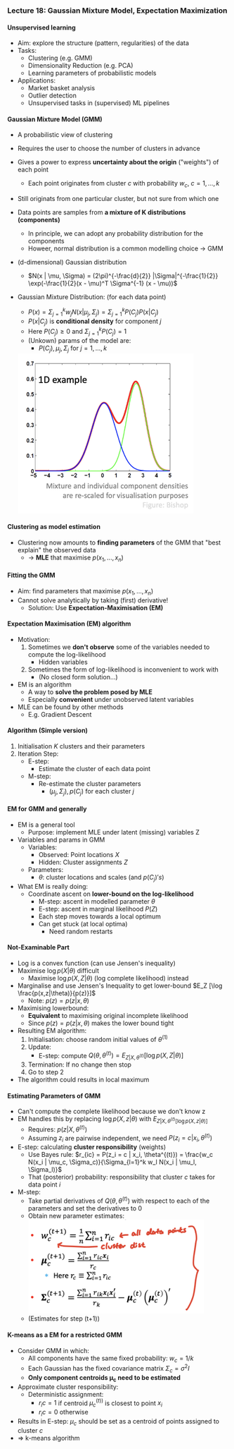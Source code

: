 ### Lecture 18: Gaussian Mixture Model, Expectation Maximization

#### Unsupervised learning
* Aim: explore the structure (pattern, regularities) of the data
* Tasks:
  * Clustering (e.g. GMM)
  * Dimensionality Reduction (e.g. PCA)
  * Learning parameters of probabilistic models
* Applications:
  * Market basket analysis
  * Outlier detection
  * Unsupervised tasks in (supervised) ML pipelines

#### Gaussian Mixture Model (GMM)
* A probabilistic view of clustering
* Requires the user to choose the number of clusters in advance
* Gives a power to express **uncertainty about the origin** ("weights") of each point
  * Each point originates from cluster $c$ with probability $w_c$, $c = 1, ..., k$
* Still originats from one particular cluster, but not sure from which one
* Data points are samples from **a mixture of K distributions (components)**
  * In principle, we can adopt any probability distribution for the components
  * Howeer, normal distribution is a common modelling choice -> GMM
* (d-dimensional) Gaussian distribution
  * $N(x | \mu, \Sigma) = (2\pi)^{-\frac{d}{2}} |\Sigma|^{-\frac{1}{2}} \exp(-\frac{1}{2}(x - \mu)^T \Sigma^{-1} (x - \mu))$
* Gaussian Mixture Distribution: (for each data point)
  * $P(x) = \Sigma_{j=1}^k w_j N(x | \mu_j, \Sigma_j) = \Sigma_{j=1}^k P(C_j) P(x|C_j)$
  * $P(x | C_j)$ is **conditional density** for component $j$
  * Here $P(C_j) \geq 0$ and $\Sigma_{j=1}^k P(C_j) = 1$
  * (Unkown) params of the model are:
    * $P(C_j), \mu_j, \Sigma_j$ for $j = 1, ..., k$
  
  <img src="pic/gmm.png" width="400">

#### Clustering as model estimation
* Clustering now amounts to **finding parameters** of the GMM that "best explain" the observed data
  * -> **MLE** that maximise $p(x_1, ..., x_n)$

#### Fitting the GMM
* Aim: find parameters that maximise $p(x_1, ..., x_n)$
* Cannot solve analytically by taking (first) derivative!
  * Solution: Use **Expectation-Maximisation (EM)**

#### Expectation Maximisation (EM) algorithm
* Motivation:
    1. Sometimes we **don't observe** some of the variables needed to compute the log-likelihood
        * Hidden variables
    2. Sometimes the form of log-likelihood is inconvenient to work with
        * (No closed form solution...)
 * EM is an algorithm
   * A way to **solve the problem posed by MLE**
   * Especially **convenient** under unobserved latent variables
 * MLE can be found by other methods
   * E.g. Gradient Descent

#### Algorithm (Simple version)
1. Initialisation $K$ clusters and their parameters
2. Iteration Step:
   * E-step:
     * Estimate the cluster of each data point
   * M-step:
     * Re-estimate the cluster parameters
       * $(\mu_j, \Sigma_j), p(C_j)$ for each cluster $j$

#### EM for GMM and generally
* EM is a general tool
  * Purpose: implement MLE under latent (missing) variables Z
* Variables and params in GMM
  * Variables: 
    * Observed: Point locations $X$
    * Hidden: Cluster assignments $Z$
  * Parameters: 
    * $\theta$: cluster locations and scales (and $p(C_j)'s$)
* What EM is really doing:
  * Coordinate ascent on **lower-bound on the log-likelihood**
    * M-step: ascent in modelled parameter $\theta$
    * E-step: ascent in marginal likelihood $P(Z)$
    * Each step moves towards a local optimum
    * Can get stuck (at local optima)
      * Need random restarts

#### Not-Examinable Part
* Log is a convex function (can use Jensen's inequality)
* Maximise $\log p(X|\theta)$ difficult
  * Maximise $\log p(X, Z|\theta)$ (log complete likelihood) instead
* Marginalise and use Jensen's Inequality to get lower-bound $E_Z [\log \frac{p(x,z|\theta)}{p(z)}]$
  * Note: $p(z) = p(z | x, \theta)$
* Maximising lowerbound:
  * **Equivalent** to maximising original incomplete likelihood
  * Since $p(z) = p(z | x, \theta)$ makes the lower bound tight
* Resulting EM algorithm:
  1. Initialisation: choose random initial values of $\theta^{(1)}$
  2. Update:
      * E-step: compute $Q(\theta, \theta^{(t)}) = E_{Z|X, \theta^{(t)}} [\log p(X, Z | \theta)]$
  3. Termination: If no change then stop
  4. Go to step 2
* The algorithm could results in local maximum

#### Estimating Parameters of GMM
* Can't compute the complete likelihood because we don't know z
* EM handles this by replacing $\log p(X,z|\theta)$ with $E_{Z|X, \theta^{(t)} [\log p(X,z|\theta)]}$
  * Requires: $p(z|X,\theta^{(t)})$
  * Assuming $z_i$ are pairwise independent, we need $P(z_i = c | x_i, \theta^{(t)})$
* E-step: calculating **cluster responsibility** (weights)
  * Use Bayes rule: $r_{ic} = P(z_i = c | x_i, \theta^{(t)}) = \frac{w_c N(x_i | \mu_c, \Sigma_c)}{\Sigma_{l=1}^k w_l N(x_i | \mu_l, \Sigma_l)}$
  * That (posterior) probability: responsibility that cluster $c$ takes for data point $i$
* M-step:
  * Take partial derivatives of $Q(\theta, \theta^{(t)})$ with respect to each of the parameters and set the derivatives to 0
  * Obtain new parameter estimates:
    <img src="pic/maximisation.png" width="400">
  * (Estimates for step (t+1))

#### K-means as a EM for a restricted GMM
* Consider GMM in which:
  * All components have the same fixed probability: $w_c = 1/k$
  * Each Gaussian has the fixed covariance matrix $\Sigma_c = \sigma^2 I$
  * **Only component centroids $\mathbf{\mu_c}$ need to be estimated**
* Approximate cluster responsibility:
  * Deterministic assignment: 
    * $r_ic = 1$ if centroid $\mu_c^{(t))}$ is closest to point $x_i$
    * $r_ic = 0$ otherwise
* Results in E-step: $\mu_c$ should be set as a centroid of points assigned to cluster $c$
* => k-means algorithm
